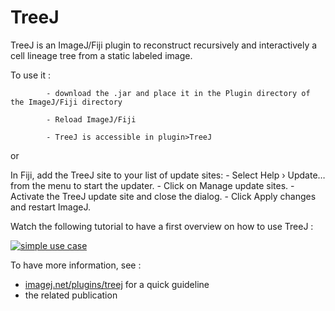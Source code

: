 # TreeJ
TreeJ is an ImageJ/Fiji plugin to reconstruct recursively and interactively a cell lineage tree from a static labeled image.

To use it : 

            - download the .jar and place it in the Plugin directory of the ImageJ/Fiji directory
            
            - Reload ImageJ/Fiji
            
            - TreeJ is accessible in plugin>TreeJ
or

   In Fiji, add the TreeJ site to your list of update sites:
       - Select Help › Update… from the menu to start the updater.
       - Click on Manage update sites.
       - Activate the TreeJ update site and close the dialog.
       - Click Apply changes and restart ImageJ.

Watch the following tutorial to have a first overview on how to use TreeJ :

[![simple use case](https://img.youtube.com/vi/8YjHjr3D8Jo/maxresdefault.jpg)](https://www.youtube.com/watch?v=8YjHjr3D8Jo)

        
To have more information, see :
  - [imagej.net/plugins/treej](https://imagej.net/plugins/treej) for a quick guideline
  - the related publication 
